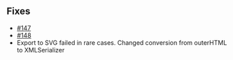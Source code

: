 ## Fixes
- [#147](https://github.com/zsviczian/obsidian-excalidraw-plugin/issues/147) 
- [#148](https://github.com/zsviczian/obsidian-excalidraw-plugin/issues/148) 
- Export to SVG failed in rare cases. Changed conversion from outerHTML to XMLSerializer 